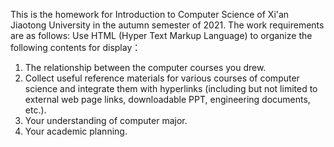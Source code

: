 This is the homework for Introduction to Computer Science of Xi'an Jiaotong University in the autumn semester of 2021. 
The work requirements are as follows:
Use HTML (Hyper Text Markup Language) to organize the following contents for display：
1. The relationship between the computer courses you drew.
2. Collect useful reference materials for various courses of computer science and integrate them with hyperlinks (including but not limited to external web page links, downloadable PPT, engineering documents, etc.).
3. Your understanding of computer major.
4. Your academic planning.
